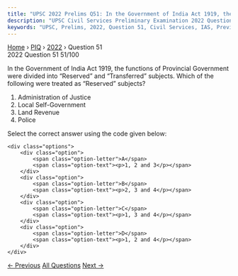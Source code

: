 ```yaml
---
title: "UPSC 2022 Prelims Q51: In the Government of India Act 1919, the functions of Provin..."
description: "UPSC Civil Services Preliminary Examination 2022 Question 51 with options and answer"
keywords: "UPSC, Prelims, 2022, Question 51, Civil Services, IAS, Previous Year Questions"
---
```


<nav class="breadcrumb">
    <a href="../../">Home</a>
    <span>›</span>
    <a href="../">PIQ</a>
    <span>›</span>
    <a href="./">2022</a>
    <span>›</span>
    <span>Question 51</span>
</nav>

<div class="question-header">
    <div class="question-meta">
        <span class="year-badge">2022</span>
        <span class="question-number">Question 51</span>
        <span class="progress">51/100</span>
    </div>
    <div class="progress-bar">
        <div class="progress-fill" style="width: 51.0%"></div>
    </div>
</div>

<div class="question-content">
    <div class="question-text">
        <p>In the Government of India Act 1919, the functions of Provincial Government<br />
were divided into “Reserved” and “Transferred” subjects. Which of the<br />
following were treated as “Reserved” subjects?</p>
<ol>
<li>Administration of Justice</li>
<li>Local Self-Government</li>
<li>Land Revenue</li>
<li>Police</li>
</ol>
<p>Select the correct answer using the code given below:</p>
    </div>
    
    <div class="options">
        <div class="option">
            <span class="option-letter">A</span>
            <span class="option-text"><p>1, 2 and 3</p></span>
        </div>
        <div class="option">
            <span class="option-letter">B</span>
            <span class="option-text"><p>2, 3 and 4</p></span>
        </div>
        <div class="option">
            <span class="option-letter">C</span>
            <span class="option-text"><p>1, 3 and 4</p></span>
        </div>
        <div class="option">
            <span class="option-letter">D</span>
            <span class="option-text"><p>1, 2 and 4</p></span>
        </div>
    </div>
</div>

<div class="question-nav">
    <a href="../q050-the-miyawaki-method-is-well-known-for-the/" class="nav-btn prev">← Previous</a>
    <a href="../" class="nav-btn center">All Questions</a>
    <a href="../q052-in-medieval-india-the-term-fanam-referred-to/" class="nav-btn next">Next →</a>
</div>
